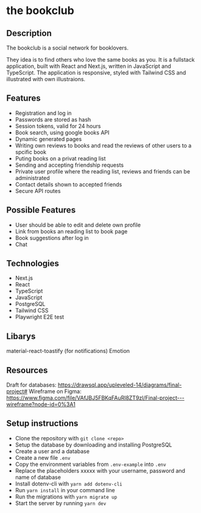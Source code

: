 # the bookclub

## Description

The bookclub is a social network for booklovers.

They idea is to find others who love the same books as you. It is a fullstack application, built with React and Next.js, written in JavaScript and TypeScript. The application is responsive, styled with Tailwind CSS and illustrated with own illustraions.

## Features

- Registration and log in
- Passwords are stored as hash
- Session tokens, valid for 24 hours
- Book search, using google books API
- Dynamic generated pages
- Writing own reviews to books and read the reviews of other users to a spcific book
- Puting books on a privat reading list
- Sending and accepting friendship requests
- Private user profile where the reading list, reviews and friends can be administrated
- Contact details shown to accepted friends
- Secure API routes

## Possible Features

- User should be able to edit and delete own profile
- Link from books an reading list to book page
- Book suggestions after log in
- Chat

## Technologies

- Next.js
- React
- TypeScript
- JavaScript
- PostgreSQL
- Tailwind CSS
- Playwright E2E test

## Libarys

material-react-toastify (for notifications)
Emotion

## Resources

Draft for databases: https://drawsql.app/upleveled-14/diagrams/final-project#
Wireframe on Figma: https://www.figma.com/file/VAfJBJ5FBKqFAuRl8ZT9zl/Final-project---wireframe?node-id=0%3A1

## Setup instructions

- Clone the repository with `git clone <repo>`
- Setup the database by downloading and installing PostgreSQL
- Create a user and a database
- Create a new file `.env`
- Copy the environment variables from `.env-example` into `.env`
- Replace the placeholders xxxxx with your username, password and name of database
- Install dotenv-cli with `yarn add dotenv-cli`
- Run `yarn install` in your command line
- Run the migrations with `yarn migrate up`
- Start the server by running `yarn dev`
